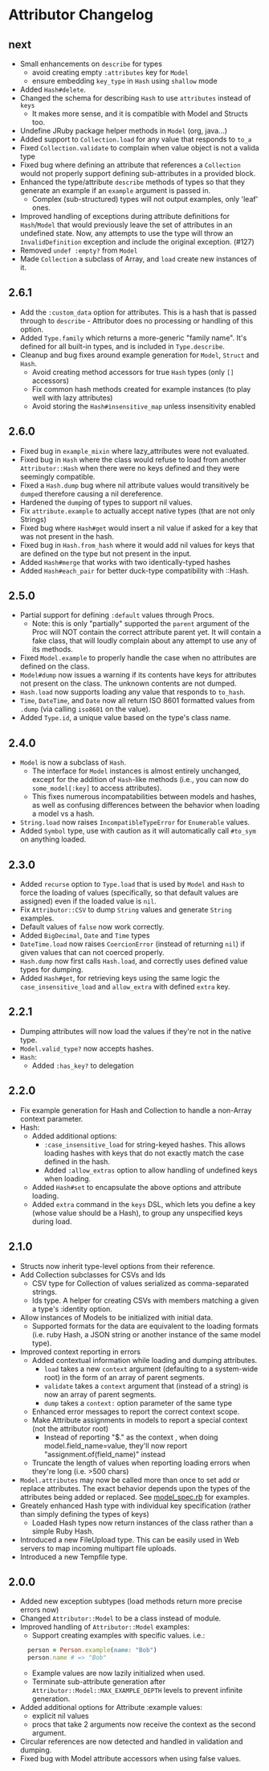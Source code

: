 Attributor Changelog
============================

next
----

* Small enhancements on `describe` for types
  * avoid creating empty `:attributes` key for `Model`
  * ensure embedding `key_type` in `Hash` using `shallow` mode
* Added `Hash#delete`.
* Changed the schema for describing `Hash` to use `attributes` instead of `keys`
  * It makes more sense, and it is compatible with Model and Structs too.
* Undefine JRuby package helper methods in `Model` (org, java...)
* Added support to `Collection.load` for any value that responds to `to_a`
* Fixed `Collection.validate` to complain when value object is not a valida type
* Fixed bug where defining an attribute that references a `Collection` would not properly support defining sub-attributes in a provided block.
* Enhanced the type/attribute `describe` methods of types so that they generate an example if an `example` argument is passed in.
  * Complex (sub-structured) types will not output examples, only 'leaf' ones.
* Improved handling of exceptions during attribute definitions for `Hash`/`Model` that would previously leave the set of attributes in an undefined state. Now, any attempts to use the type will throw an `InvalidDefinition` exception and include the original exception. (#127)
* Removed `undef :empty?` from `Model`
* Made `Collection` a subclass of Array, and `load` create new instances of it. 

2.6.1
-----

* Add the `:custom_data` option for attributes. This is a hash that is passed through to `describe` - Attributor does no processing or handling of this option.
* Added `Type.family` which returns a more-generic "family name". It's defined for all built-in types, and is included in `Type.describe`.
* Cleanup and bug fixes around example generation for `Model`, `Struct` and `Hash`.
  * Avoid creating method accessors for true `Hash` types (only `[]` accessors)
  * Fix common hash methods created for example instances (to play well with lazy attributes)
  * Avoid storing the `Hash#insensitive_map` unless insensitivity enabled

2.6.0
-----

* Fixed bug in `example_mixin` where lazy_attributes were not evaluated.
* Fixed bug in `Hash` where the class would refuse to load from another `Attributor::Hash` when there were no keys defined and they were seemingly compatible.
* Fixed a `Hash.dump` bug where nil attribute values would transitively be `dumpe`d therefore causing a nil dereference.
* Hardened the `dump`ing of types to support nil values.
* Fix `attribute.example` to actually accept native types (that are not only Strings)
* Fixed bug where `Hash#get` would insert a nil value if asked for a key that was not present in the hash.
* Fixed bug in `Hash.from_hash` where it would add nil values for keys that are defined on the type but not present in the input.
* Added `Hash#merge` that works with two identically-typed hashes
* Added `Hash#each_pair` for better duck-type compatibility with ::Hash.

2.5.0
----

* Partial support for defining `:default` values through Procs.
  * Note: this is only "partially" supported the `parent` argument of the Proc will NOT contain the correct attribute parent yet. It will contain a fake class, that will loudly complain about any attempt to use any of its methods.
* Fixed `Model.example` to properly handle the case when no attributes are defined on the class.
* `Model#dump` now issues a warning if its contents have keys for attributes not present on the class. The unknown contents are not dumped.
* `Hash.load` now supports loading any value that responds to `to_hash`.
* `Time`, `DateTime`, and `Date` now all return ISO 8601 formatted values from `.dump` (via calling `iso8601` on the value).
* Added `Type.id`, a unique value based on the type's class name.

2.4.0
------

* `Model` is now a subclass of `Hash`.
  * The interface for `Model` instances is almost entirely unchanged, except for the addition of `Hash`-like methods (i.e., you can now do `some_model[:key]` to access attributes).
  * This fixes numerous incompatabilities between models and hashes, as well as confusing differences between the behavior when loading a model vs a hash.
* `String.load` now raises `IncompatibleTypeError` for `Enumerable` values.
* Added `Symbol` type, use with caution as it will automatically call `#to_sym` on anything loaded.

2.3.0
------

* Added `recurse` option to `Type.load` that is used by `Model` and `Hash` to force the loading of values (specifically, so that default values are assigned) even if the loaded value is `nil`.
* Fix `Attributor::CSV` to dump `String` values and generate `String` examples.
* Default values of `false` now work correctly.
* Added `BigDecimal`, `Date` and `Time` types
* `DateTime.load` now raises `CoercionError` (instead of returning `nil`) if given values that can not coerced properly.
* `Hash.dump` now first calls `Hash.load`, and correctly uses defined value types for dumping.
* Added `Hash#get`, for retrieving keys using the same logic the `case_insensitive_load` and `allow_extra` with defined `extra` key.


2.2.1
------

* Dumping attributes will now load the values if they're not in the native type.
* `Model.valid_type?` now accepts hashes.
* `Hash`:
  * Added `:has_key?` to delegation

2.2.0
------

* Fix example generation for Hash and Collection to handle a non-Array context parameter.
* Hash:
  * Added additional options:
    * `:case_insensitive_load` for string-keyed hashes. This allows loading hashes with keys that do not exactly match the case defined in the hash.
    * Added `:allow_extras` option to allow handling of undefined keys when loading.
  * Added `Hash#set` to encapsulate the above options and attribute loading.
  * Added `extra` command in the `keys` DSL, which lets you define a key (whose value should be a Hash), to group any unspecified keys during load.

2.1.0
------

* Structs now inherit type-level options from their reference.
* Add Collection subclasses for CSVs and Ids
  * CSV type for Collection of values serialized as comma-separated strings.
  * Ids type. A helper for creating CSVs with members matching a given a type's :identity option.
* Allow instances of Models to be initialized with initial data.
  * Supported formats for the data are equivalent to the loading formats (i.e. ruby Hash, a JSON string or another instance of the same model type).
* Improved context reporting in errors
  * Added contextual information while loading and dumping attributes.
    * `load` takes a new `context` argument (defaulting to a system-wide root) in the form of an array of parent segments.
    * `validate` takes a `context` argument that (instead of a string) is now an array of parent segments.
    * `dump` takes a `context:` option parameter of the same type
  * Enhanced error messages to report the correct context scope.
  * Make Attribute assignments in models to report a special context (not the attributor root)
    * Instead of reporting "$." as the context , when doing model.field_name=value, they'll now report "assignment.of(field_name)" instead
  * Truncate the length of values when reporting loading errors when they're long (i.e. >500 chars)
* `Model.attributes` may now be called more than once to set add or replace attributes. The exact behavior depends upon the types of the attributes being added or replaced. See [model_spec.rb](spec/types/model_spec.rb) for examples.
* Greately enhanced Hash type with individual key specification (rather than
  simply defining the types of keys)
  * Loaded Hash types now return instances of the class rather than a simple Ruby Hash.
* Introduced a new FileUpload type. This can be easily used in Web servers to map incoming multipart file uploads.
* Introduced a new Tempfile type.

2.0.0
------

* Added new exception subtypes (load methods return more precise errors now)
* Changed ```Attributor::Model``` to be a class instead of module.
* Improved handling of ```Attributor::Model``` examples:
  * Support creating examples with specific values. i.e.:
  ```ruby
    person = Person.example(name: "Bob")
    person.name # => "Bob"
  ```
  * Example values are now lazily initialized when used.
  * Terminate sub-attribute generation after ```Attributor::Model::MAX_EXAMPLE_DEPTH``` levels to prevent infinite generation.
* Added additional options for Attribute :example values:
  * explicit nil values
  * procs that take 2 arguments now receive the context as the second argument.
* Circular references are now detected and handled in validation and dumping.
* Fixed bug with Model attribute accessors when using false values.

